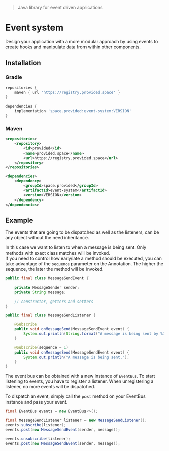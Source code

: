 > Java library for event driven applications

# Event system

Design your application with a more modular approach by using events to create hooks and manipulate data from within other components.

## Installation

### Gradle
```groovy
repositories {
    maven { url 'https://registry.provided.space' }
}

dependencies {
    implementation 'space.provided:event-system:VERSION'
}
```

### Maven
```xml
<repositories>
    <repository>
        <id>provided</id>
        <name>provided.space</name>
        <url>https://registry.provided.space</url>
    </repository>
</repositories>

<dependencies>
    <dependency>
        <groupId>space.provided</groupId>
        <artifactId>event-system</artifactId>
        <version>VERSION</version>
    </dependency>
</dependencies>
```

## Example

The events that are going to be dispatched as well as the listeners, can be any object without the need inheritance.

In this case we want to listen to when a message is being sent. Only methods with exact class matches will be invoked.<br>
If you need to control how early/late a method should be executed, you can take advantage of the `sequence` parameter on the Annotation. The higher the sequence, the later the method will be invoked.
```java
public final class MessageSendEvent {
    
    private MessageSender sender;
    private String message;

    // constructor, getters and setters
}

public final class MessageSendListener {

    @Subscribe
    public void onMessageSend(MessageSendEvent event) {
        System.out.println(String.format("A message is being sent by %1$s.", event.getSender().getUUID()));
    }

    @Subscribe(sequence = 1)
    public void onMessageSend(MessageSendEvent event) {
        System.out.println("A message is being sent.");
    }
}
```

The event bus can be obtained with a new instance of `EventBus`. To start listening to events, you have to register a listener. When unregistering a listener, no more events will be dispatched.

To dispatch an event, simply call the `post` method on your EventBus instance and pass your event.
```java
final EventBus events = new EventBus<>();

final MessageSendListener listener = new MessageSendListener();
events.subscribe(listener);
events.post(new MessageSendEvent(sender, message));

events.unsubscribe(listener);
events.post(new MessageSendEvent(sender, message));
```